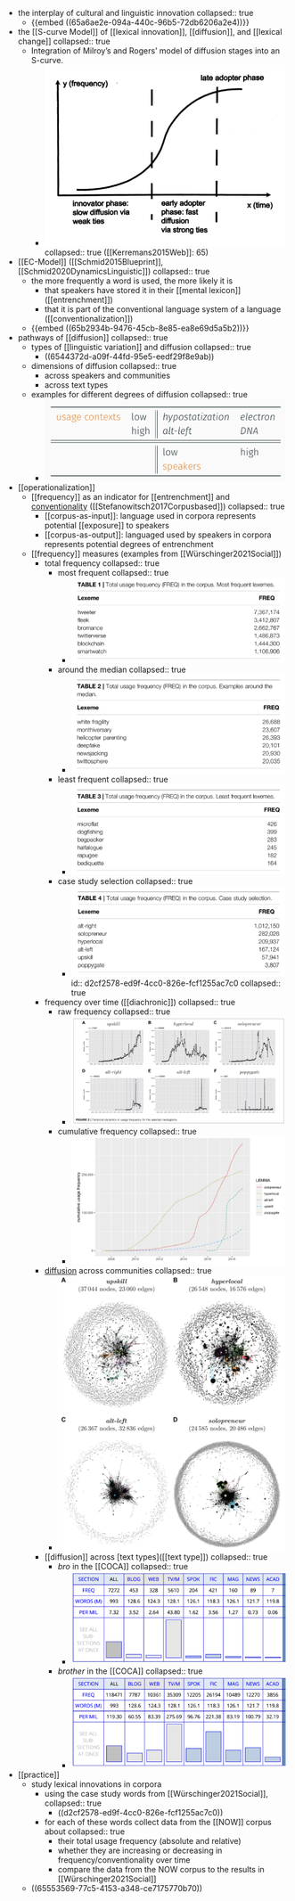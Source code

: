 - the interplay of cultural and linguistic innovation
  collapsed:: true
	- {{embed ((65a6ae2e-094a-440c-96b5-72db6206a2e4))}}
- the [[S-curve Model]] of [[lexical innovation]], [[diffusion]], and [[lexical change]]
  collapsed:: true
	- Integration of Milroy’s and Rogers’ model of diffusion stages into an S-curve.
		- ![image.png](../assets/image_1706201650694_0.png)
		  collapsed:: true
		  ([[Kerremans2015Web]]: 65)
- [[EC-Model]] ([[Schmid2015Blueprint]], [[Schmid2020DynamicsLinguistic]])
  collapsed:: true
	- the more frequently a word is used, the more likely it is
		- that speakers have stored it in their [[mental lexicon]] ([[entrenchment]])
		- that it is part of the conventional language system of a language ([[conventionalization]])
	- {{embed ((65b2934b-9476-45cb-8e85-ea8e69d5a5b2))}}
- pathways of [[diffusion]]
  collapsed:: true
	- types of [[linguistic variation]] and diffusion
	  collapsed:: true
		- ((6544372d-a09f-44fd-95e5-eedf29f8e9ab))
	- dimensions of diffusion
	  collapsed:: true
		- across speakers and communities
		- across text types
	- examples for different degrees of diffusion
	  collapsed:: true
		- ![image.png](../assets/image_1706202537985_0.png)
- [[operationalization]]
	- [[frequency]] as an indicator for [[entrenchment]] and [conventionality]([[conventionalization]]) ([[Stefanowitsch2017Corpusbased]])
	  collapsed:: true
		- [[corpus-as-input]]: language used in corpora represents potential [[exposure]] to speakers
		- [[corpus-as-output]]: languaged used by speakers in corpora represents potential degrees of entrenchment
	- [[frequency]] measures (examples from [[Würschinger2021Social]])
		- total frequency
		  collapsed:: true
			- most frequent
			  collapsed:: true
				- ![image.png](../assets/image_1706203311860_0.png)
			- around the median
			  collapsed:: true
				- ![image.png](../assets/image_1706203361221_0.png)
			- least frequent
			  collapsed:: true
				- ![image.png](../assets/image_1706203374291_0.png)
			- case study selection
			  collapsed:: true
				- ![image.png](../assets/image_1706203387717_0.png)
				  id:: d2cf2578-ed9f-4cc0-826e-fcf1255ac7c0
				  collapsed:: true
		- frequency over time ([[diachronic]])
		  collapsed:: true
			- raw frequency
			  collapsed:: true
				- ![image.png](../assets/image_1706203440482_0.png)
			- cumulative frequency
			  collapsed:: true
				- ![image.png](../assets/image_1706203412470_0.png)
		- [diffusion]([[diffusion]]) across communities
		  collapsed:: true
			- ![image.png](../assets/image_1706203495013_0.png)
		- [[diffusion]] across [text types]([[text type]])
		  collapsed:: true
			- *bro* in the [[COCA]]
			  collapsed:: true
				- ![image.png](../assets/image_1706203624630_0.png)
			- *brother* in the [[COCA]]
			  collapsed:: true
				- ![image.png](../assets/image_1706203675396_0.png)
- [[practice]]
	- study lexical innovations in corpora
		- using the case study words from [[Würschinger2021Social]],
		  collapsed:: true
			- ((d2cf2578-ed9f-4cc0-826e-fcf1255ac7c0))
		- for each of these words collect data from the [[NOW]] corpus about
		  collapsed:: true
			- their total usage frequency (absolute and relative)
			- whether they are increasing or decreasing in frequency/conventionality over time
			- compare the data from the NOW corpus to the results in [[Würschinger2021Social]]
	- ((65553569-77c5-4153-a348-ce7175770b70))
